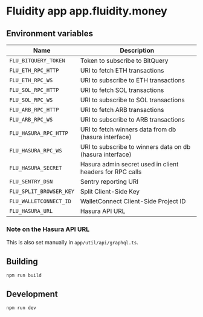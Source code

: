 # Fluidity app app.fluidity.money

## Environment variables

| Name                    | Description                                               |
| ----------------------- | --------------------------------------------------------- |
| `FLU_BITQUERY_TOKEN`    | Token to subscribe to BitQuery                            |
| `FLU_ETH_RPC_HTTP`      | URI to fetch ETH transactions                             |
| `FLU_ETH_RPC_WS`        | URI to subscribe to ETH transactions                      |
| `FLU_SOL_RPC_HTTP`      | URI to fetch SOL transactions                             |
| `FLU_SOL_RPC_WS`        | URI to subscribe to SOL transactions                      |
| `FLU_ARB_RPC_HTTP`      | URI to fetch ARB transactions                             |
| `FLU_ARB_RPC_WS`        | URI to subscribe to ARB transactions                      |
| `FLU_HASURA_RPC_HTTP`   | URI to fetch winners data from db (hasura interface)      |
| `FLU_HASURA_RPC_WS`     | URI to subscribe to winners data on db (hasura interface) |
| `FLU_HASURA_SECRET`     | Hasura admin secret used in client headers for RPC calls  |
| `FLU_SENTRY_DSN`        | Sentry reporting URI                                      |
| `FLU_SPLIT_BROWSER_KEY` | Split Client-Side Key                                     |
| `FLU_WALLETCONNECT_ID`  | WalletConnect Client-Side Project ID                      |
| `FLU_HASURA_URL`        | Hasura API URL                                            |

### Note on the Hasura API URL

This is also set manually in `app/util/api/graphql.ts`.

## Building

    npm run build

## Development

    npm run dev
